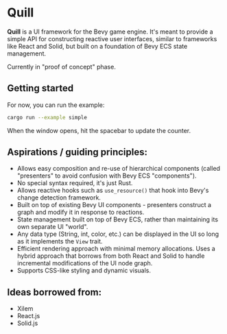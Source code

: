 # Quill

**Quill** is a UI framework for the Bevy game engine. It's meant to provide a simple API for
constructing reactive user interfaces, similar to frameworks like React and Solid, but built on a
foundation of Bevy ECS state management.

Currently in "proof of concept" phase.

## Getting started

For now, you can run the example:

```sh
cargo run --example simple
```

When the window opens, hit the spacebar to update the counter.

## Aspirations / guiding principles:

* Allows easy composition and re-use of hierarchical components (called "presenters" to avoid
  confusion with Bevy ECS "components").
* No special syntax required, it's just Rust.
* Allows reactive hooks such as `use_resource()` that hook into Bevy's change detection framework.
* Built on top of existing Bevy UI components - presenters construct a graph and modify it in
  response to reactions.
* State management built on top of Bevy ECS, rather than maintaining its own separate UI "world".
* Any data type (String, int, color, etc.) can be displayed in the UI so long as it implements
  the `View` trait.
* Efficient rendering approach with minimal memory allocations. Uses a hybrid approach that borrows
  from both React and Solid to handle incremental modifications of the UI node graph.
* Supports CSS-like styling and dynamic visuals.

## Ideas borrowed from:

* Xilem
* React.js
* Solid.js
